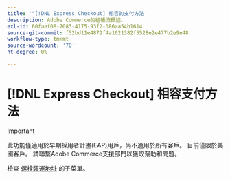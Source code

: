 ```yaml
---
title: '"[!DNL Express Checkout] 相容的支付方法'
description: Adobe Commerce的結帳流概述。
exl-id: 60faef08-7083-4175-93f2-086aa54b1614
source-git-commit: f52bd11e4872f4a1621382f5528e2e477b2e9e48
workflow-type: tm+mt
source-wordcount: '70'
ht-degree: 0%

---
```


# [!DNL Express Checkout] 相容支付方法

>[!IMPORTANT]
>
> 此功能僅適用於早期採用者計畫(EAP)用戶，尚不適用於所有客戶。 目前僅限於美國客戶。 請聯繫Adobe Commerce支援部門以獲取幫助和問題。

檢查 [螺栓裝運地址](https://help.bolt.com/shoppers/guides/checkout/update-shipping-address) 的子菜單。

